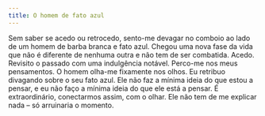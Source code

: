 ```yaml
---
title: O homem de fato azul
---
```


Sem saber se acedo ou retrocedo, sento-me devagar no comboio ao lado de um homem de barba branca e fato azul. Chegou uma nova fase da vida que não é diferente de nenhuma outra e não tem de ser combatida. Acedo. Revisito o passado com uma indulgência notável. Perco-me nos meus pensamentos. O homem olha-me fixamente nos olhos. Eu retribuo divagando sobre o seu fato azul. Ele não faz a mínima ideia do que estou a pensar, e eu não faço a mínima ideia do que ele está a pensar. É extraordinário, conectarmos assim, com o olhar. Ele não tem de me explicar nada – só arruinaria o momento.

